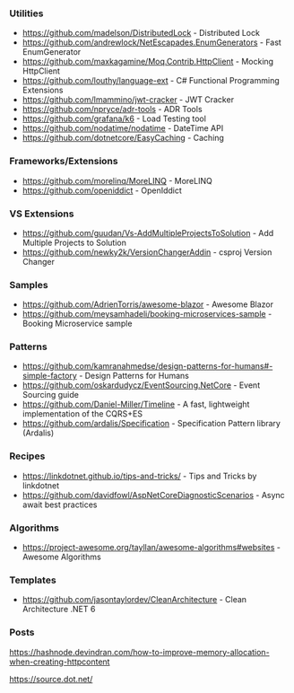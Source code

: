 ### Utilities
 - https://github.com/madelson/DistributedLock - Distributed Lock
 - https://github.com/andrewlock/NetEscapades.EnumGenerators - Fast EnumGenerator
 - https://github.com/maxkagamine/Moq.Contrib.HttpClient - Mocking HttpClient
 - https://github.com/louthy/language-ext - C# Functional Programming Extensions
 - https://github.com/lmammino/jwt-cracker - JWT Cracker
 - https://github.com/npryce/adr-tools - ADR Tools
 - https://github.com/grafana/k6 - Load Testing tool
 - https://github.com/nodatime/nodatime - DateTime API
 - https://github.com/dotnetcore/EasyCaching - Caching
### Frameworks/Extensions
 - https://github.com/morelinq/MoreLINQ - MoreLINQ
 - https://github.com/openiddict - OpenIddict
### VS Extensions
- https://github.com/guudan/Vs-AddMultipleProjectsToSolution - Add Multiple Projects to Solution
- https://github.com/newky2k/VersionChangerAddin - csproj Version Changer
### Samples
- https://github.com/AdrienTorris/awesome-blazor - Awesome Blazor
- https://github.com/meysamhadeli/booking-microservices-sample - Booking Microservice sample
### Patterns
- https://github.com/kamranahmedse/design-patterns-for-humans#-simple-factory - Design Patterns for Humans
- https://github.com/oskardudycz/EventSourcing.NetCore - Event Sourcing guide
- https://github.com/Daniel-Miller/Timeline - A fast, lightweight implementation of the CQRS+ES 
 - https://github.com/ardalis/Specification - Specification Pattern library (Ardalis)
### Recipes
- https://linkdotnet.github.io/tips-and-tricks/ - Tips and Tricks by linkdotnet
- https://github.com/davidfowl/AspNetCoreDiagnosticScenarios - Async await best practices
### Algorithms
- https://project-awesome.org/tayllan/awesome-algorithms#websites - Awesome Algorithms
### Templates
- https://github.com/jasontaylordev/CleanArchitecture - Clean Architecture .NET 6

### Posts
https://hashnode.devindran.com/how-to-improve-memory-allocation-when-creating-httpcontent

https://source.dot.net/

<!--
**devbrsa/devbrsa** is a ✨ _special_ ✨ repository because its `README.md` (this file) appears on your GitHub profile.

Here are some ideas to get you started:

- 🔭 I’m currently working on ...
- 🌱 I’m currently learning ...
- 👯 I’m looking to collaborate on ...
- 🤔 I’m looking for help with ...
- 💬 Ask me about ...
- 📫 How to reach me: ...
- 😄 Pronouns: ...
- ⚡ Fun fact: ...

- Can you simplify your code?
- Can you make any parts reusable?
- How are you handling edge cases?
- Are your functions or classes too big?
- How readable is it? Do you need comments?
- Is it consistent with the rest of the code base?
-->
